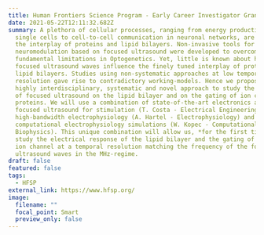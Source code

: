 ```yaml
---
title: Human Frontiers Science Program - Early Career Investigator Grant
date: 2021-05-22T12:11:32.682Z
summary: A plethora of cellular processes, ranging from energy production in
  single cells to cell-to-cell communication in neuronal networks, are based on
  the interplay of proteins and lipid bilayers. Non-invasive tools for
  neuromodulation based on focused ultrasound were developed to overcome
  fundamental limitations in Optogenetics. Yet, little is known about how
  focused ultrasound waves influence the finely tuned interplay of proteins and
  lipid bilayers. Studies using non-systematic approaches at low temporal
  resolution gave rise to contradictory working-models. Hence we propose a
  highly interdisciplinary, systematic and novel approach to study the effects
  of focused ultrasound on the lipid bilayer and on the gating of ion channel
  proteins. We will use a combination of state-of-the-art electronics and highly
  focused ultrasound for stimulation (T. Costa - Electrical Engineering),
  high-bandwidth electrophysiology (A. Hartel - Electrophysiology) and
  computational electrophysiology simulations (W. Kopec - Computational
  Biophysics). This unique combination will allow us, *for the first time*, to
  study the electrical response of the lipid bilayer and the gating of a single
  ion channel at a temporal resolution matching the frequency of the focused
  ultrasound waves in the MHz-regime.
draft: false
featured: false
tags:
  - HFSP
external_link: https://www.hfsp.org/
image:
  filename: ""
  focal_point: Smart
  preview_only: false
---
```

